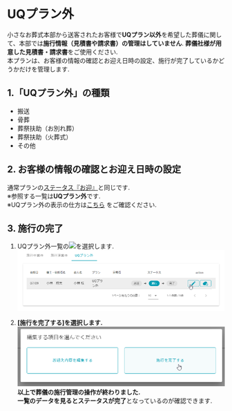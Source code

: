 # UQプラン外

小さなお葬式本部から送客されたお客様で**UQプラン以外**を希望した葬儀に関して、本部では**施行情報（見積書や請求書）の管理はしていません**. **葬儀社様が用意した見積書・請求書**をご使用ください.  
本プランは、お客様の情報の確認とお迎え日時の設定、施行が完了しているかどうかだけを管理します.  

## 1.「UQプラン外」の種類  
- 搬送
- 骨葬
- 葬祭扶助（お別れ葬）
- 葬祭扶助（火葬式）
- その他

 
## 2. お客様の情報の確認とお迎え日時の設定  
通常プランの[ステータス『お迎』](../omukae/)と同じです.   
※参照する一覧は**UQプラン外**です.  
※UQプラン外の表示の仕方は[こちら](../../funeral_list/not_UQ_plan/#1) をご確認ください. 

## 3. 施行の完了  
1. UQプラン外一覧の<img class="img_inline" src="../../asset/image/funeral_flow/not_UQ_plan/icon_edit.png">を選択します.   
 ![編集ボタン押下](../asset/image/funeral_flow/not_UQ_plan/select_icon_edit.png)  

2. **[施行を完了する]**を選択します.  
 ![施行を完了する](../asset/image/funeral_flow/not_UQ_plan/select_complete_button.png)   
 以上で葬儀の施行管理の操作が終わりました.  
 一覧のデータを見るとステータスが**完了**となっているのが確認できます.